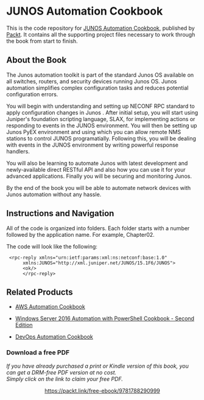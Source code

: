 # JUNOS Automation Cookbook
This is the code repository for [JUNOS Automation Cookbook](https://www.packtpub.com/networking-and-servers/junos-automation-cookbook?utm_source=github&utm_medium=repository&utm_campaign=9781788290999), published by [Packt](https://www.packtpub.com/?utm_source=github). It contains all the supporting project files necessary to work through the book from start to finish.
## About the Book
The Junos automation toolkit is part of the standard Junos OS available on all switches, routers, and security devices running Junos OS. Junos automation simplifies complex configuration tasks and reduces potential configuration errors.

You will begin with understanding and setting up NECONF RPC standard to apply configuration changes in Junos . After initial setup, you will start using Juniper's foundation scripting language, SLAX, for implementing actions or responding to events in the JUNOS environment. You will then be setting up Junos PyEX environment and using which you can allow remote NMS stations to control JUNOS programatially. Following this, you will be dealing with events in the JUNOS environment by writing powerful response handlers. 

You will also be learning to automate Junos with latest development and newly-available direct RESTful API and also how you can use it for your advanced applications. Finally you will be securing and monitoring Junos.

By the end of the book you will be able to automate network devices with Junos automation without any hassle.

## Instructions and Navigation
All of the code is organized into folders. Each folder starts with a number followed by the application name. For example, Chapter02.



The code will look like the following:
```
 <rpc-reply xmlns="urn:ietf:params:xml:ns:netconf:base:1.0"   
      xmlns:JUNOS="http://xml.juniper.net/JUNOS/15.1F6/JUNOS">
      <ok/>
      </rpc-reply>
```



## Related Products
* [AWS Automation Cookbook](https://www.packtpub.com/virtualization-and-cloud/aws-automation-cookbook?utm_source=github&utm_medium=repository&utm_campaign=9781788394925)

* [Windows Server 2016 Automation with PowerShell Cookbook - Second Edition](https://www.packtpub.com/networking-and-servers/windows-server-2016-automation-powershell-cookbook-second-edition?utm_source=github&utm_medium=repository&utm_campaign=9781787122048)

* [DevOps Automation Cookbook](https://www.packtpub.com/networking-and-servers/devops-automation-cookbook?utm_source=github&utm_medium=repository&utm_campaign=9781784392826)

### Download a free PDF

 <i>If you have already purchased a print or Kindle version of this book, you can get a DRM-free PDF version at no cost.<br>Simply click on the link to claim your free PDF.</i>
<p align="center"> <a href="https://packt.link/free-ebook/9781788290999">https://packt.link/free-ebook/9781788290999 </a> </p>